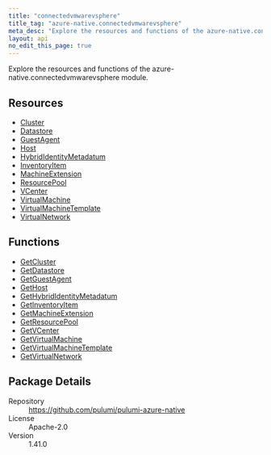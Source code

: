 ```yaml
---
title: "connectedvmwarevsphere"
title_tag: "azure-native.connectedvmwarevsphere"
meta_desc: "Explore the resources and functions of the azure-native.connectedvmwarevsphere module."
layout: api
no_edit_this_page: true
---
```


<!-- WARNING: this file was generated by Pulumi Docs Generator. -->
<!-- Do not edit by hand unless you're certain you know what you are doing! -->

Explore the resources and functions of the azure-native.connectedvmwarevsphere module.

<h2 id="resources">Resources</h2>
<ul class="api">
    <li><a href="cluster" title="Cluster"><span class="api-symbol api-symbol--resource"></span>Cluster</a></li>
    <li><a href="datastore" title="Datastore"><span class="api-symbol api-symbol--resource"></span>Datastore</a></li>
    <li><a href="guestagent" title="GuestAgent"><span class="api-symbol api-symbol--resource"></span>GuestAgent</a></li>
    <li><a href="host" title="Host"><span class="api-symbol api-symbol--resource"></span>Host</a></li>
    <li><a href="hybrididentitymetadatum" title="HybridIdentityMetadatum"><span class="api-symbol api-symbol--resource"></span>HybridIdentityMetadatum</a></li>
    <li><a href="inventoryitem" title="InventoryItem"><span class="api-symbol api-symbol--resource"></span>InventoryItem</a></li>
    <li><a href="machineextension" title="MachineExtension"><span class="api-symbol api-symbol--resource"></span>MachineExtension</a></li>
    <li><a href="resourcepool" title="ResourcePool"><span class="api-symbol api-symbol--resource"></span>ResourcePool</a></li>
    <li><a href="vcenter" title="VCenter"><span class="api-symbol api-symbol--resource"></span>VCenter</a></li>
    <li><a href="virtualmachine" title="VirtualMachine"><span class="api-symbol api-symbol--resource"></span>VirtualMachine</a></li>
    <li><a href="virtualmachinetemplate" title="VirtualMachineTemplate"><span class="api-symbol api-symbol--resource"></span>VirtualMachineTemplate</a></li>
    <li><a href="virtualnetwork" title="VirtualNetwork"><span class="api-symbol api-symbol--resource"></span>VirtualNetwork</a></li>
</ul>

<h2 id="functions">Functions</h2>
<ul class="api">
    <li><a href="getcluster" title="GetCluster"><span class="api-symbol api-symbol--function"></span>GetCluster</a></li>
    <li><a href="getdatastore" title="GetDatastore"><span class="api-symbol api-symbol--function"></span>GetDatastore</a></li>
    <li><a href="getguestagent" title="GetGuestAgent"><span class="api-symbol api-symbol--function"></span>GetGuestAgent</a></li>
    <li><a href="gethost" title="GetHost"><span class="api-symbol api-symbol--function"></span>GetHost</a></li>
    <li><a href="gethybrididentitymetadatum" title="GetHybridIdentityMetadatum"><span class="api-symbol api-symbol--function"></span>GetHybridIdentityMetadatum</a></li>
    <li><a href="getinventoryitem" title="GetInventoryItem"><span class="api-symbol api-symbol--function"></span>GetInventoryItem</a></li>
    <li><a href="getmachineextension" title="GetMachineExtension"><span class="api-symbol api-symbol--function"></span>GetMachineExtension</a></li>
    <li><a href="getresourcepool" title="GetResourcePool"><span class="api-symbol api-symbol--function"></span>GetResourcePool</a></li>
    <li><a href="getvcenter" title="GetVCenter"><span class="api-symbol api-symbol--function"></span>GetVCenter</a></li>
    <li><a href="getvirtualmachine" title="GetVirtualMachine"><span class="api-symbol api-symbol--function"></span>GetVirtualMachine</a></li>
    <li><a href="getvirtualmachinetemplate" title="GetVirtualMachineTemplate"><span class="api-symbol api-symbol--function"></span>GetVirtualMachineTemplate</a></li>
    <li><a href="getvirtualnetwork" title="GetVirtualNetwork"><span class="api-symbol api-symbol--function"></span>GetVirtualNetwork</a></li>
</ul>

<h2 id="package-details">Package Details</h2>
<dl class="package-details">
	<dt>Repository</dt>
	<dd><a href="https://github.com/pulumi/pulumi-azure-native">https://github.com/pulumi/pulumi-azure-native</a></dd>
	<dt>License</dt>
	<dd>Apache-2.0</dd>
	<dt>Version</dt>
	<dd>1.41.0</dd>
</dl>

